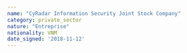 ```yaml
---
name: "CyRadar Information Security Joint Stock Company"
category: private_sector
nature: "Entreprise"
nationality: VNM
date_signed: '2018-11-12'
---
```

    